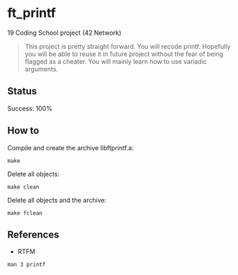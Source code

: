 # ft_printf

19 Coding School project (42 Network)

>This project is pretty straight forward. You will recode printf. Hopefully you
will be able to reuse it in future project without the fear of being flagged as a cheater.
You will mainly learn how to use variadic arguments.

## Status

Success: 100%

## How to

Compile and create the archive libftprintf.a:
```
make
```
Delete all objects:
```
make clean
```
Delete all objects and the archive:
```
make fclean
```

## References
- RTFM
```
man 3 printf
```


